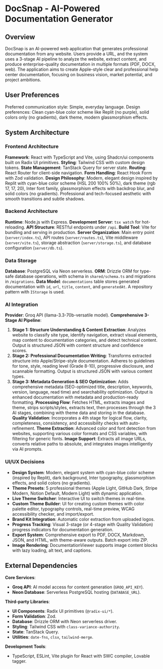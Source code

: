 # DocSnap - AI-Powered Documentation Generator

## Overview

DocSnap is an AI-powered web application that generates professional documentation from any website. Users provide a URL, and the system uses a 3-stage AI pipeline to analyze the website, extract content, and produce enterprise-quality documentation in multiple formats (PDF, DOCX, web). The application aims to create Apple-style clear and professional help center documentation, focusing on business vision, market potential, and project ambitions.

## User Preferences

Preferred communication style: Simple, everyday language.
Design preferences: Clean cyan-blue color scheme like Replit (no purple), solid colors only (no gradients), dark theme, modern glassmorphism effects.

## System Architecture

### Frontend Architecture

**Framework**: React with TypeScript and Vite, using Shadcn/ui components built on Radix UI primitives.
**Styling**: Tailwind CSS with custom design tokens.
**State Management**: TanStack Query for server state.
**Routing**: React Router for client-side navigation.
**Form Handling**: React Hook Form with Zod validation.
**Design Philosophy**: Modern, elegant design inspired by Replit with cyan-blue color scheme (HSL 200 100% 50%), dark theme (rgb 17, 17, 20), Inter font family, glassmorphism effects with backdrop blur, and solid colors (no gradients). Professional and tech-focused aesthetic with smooth transitions and subtle shadows.

### Backend Architecture

**Runtime**: Node.js with Express.
**Development Server**: `tsx watch` for hot-reloading.
**API Structure**: RESTful endpoints under `/api`.
**Build Tool**: Vite for bundling and serving in production.
**Server Organization**: Main entry point (`server/index.ts`), API routes (`server/routes.ts`), Vite middleware (`server/vite.ts`), storage abstraction (`server/storage.ts`), and database configuration (`server/db.ts`).

### Data Storage

**Database**: PostgreSQL via Neon serverless.
**ORM**: Drizzle ORM for type-safe database operations, with schema in `shared/schema.ts` and migrations in `/migrations`.
**Data Model**: `documentations` table stores generated documentation with `id`, `url`, `title`, `content`, and `generatedAt`. A repository pattern with `IStorage` is used.

### AI Integration

**Provider**: Groq API (llama-3.3-70b-versatile model).
**Comprehensive 3-Stage AI Pipeline**:
1.  **Stage 1: Structure Understanding & Content Extraction**: Analyzes website to classify site type, identify navigation, extract visual elements, map content to documentation categories, and detect technical content. Output is structured JSON with content structure and confidence scores.
2.  **Stage 2: Professional Documentation Writing**: Transforms extracted structure into Apple/Stripe-style documentation. Adheres to guidelines for tone, style, reading level (Grade 8-10), progressive disclosure, and scannable formatting. Output is structured JSON with various content types.
3.  **Stage 3: Metadata Generation & SEO Optimization**: Adds comprehensive metadata (SEO-optimized title, description, keywords, version, language, read time) and searchability optimization. Output is enhanced documentation with metadata and production-ready formatting.
**Processing Flow**: Fetches HTML, extracts images and theme, strips scripts/styles, extracts text, then processes through the 3 AI stages, combining with theme data and storing in the database.
**Quality Validation**: Incorporates a 4th stage for logical flow, clarity, completeness, consistency, and accessibility checks with auto-refinement.
**Theme Extraction**: Advanced color and font detection from websites, supporting various color formats and CSS variables, with filtering for generic fonts.
**Image Support**: Extracts all image URLs, converts relative paths to absolute, and integrates images intelligently via AI prompts.

### UI/UX Decisions

*   **Design System**: Modern, elegant system with cyan-blue color scheme (inspired by Replit), dark background, Inter typography, glassmorphism effects, and solid colors (no gradients).
*   **Theme Presets**: 5 professional themes (Apple Light, GitHub Dark, Stripe Modern, Notion Default, Modern Light) with dynamic application.
*   **Live Theme Switcher**: Interactive UI to switch themes in real-time.
*   **Custom Theme Builder**: UI for creating custom themes with color palette editor, typography controls, real-time preview, WCAG accessibility checker, and import/export.
*   **Brand Kit Integration**: Automatic color extraction from uploaded logos.
*   **Progress Tracking**: Visual 3-stage (or 4-stage with Quality Validation) progress indicators for documentation generation.
*   **Export System**: Comprehensive export to PDF, DOCX, Markdown, JSON, and HTML, with theme-aware outputs. Batch export into ZIP.
*   **Image Rendering**: DocumentationViewer supports image content blocks with lazy loading, alt text, and captions.

## External Dependencies

**Core Services**:
*   **Groq API**: AI model access for content generation (`GROQ_API_KEY`).
*   **Neon Database**: Serverless PostgreSQL hosting (`DATABASE_URL`).

**Third-party Libraries**:
*   **UI Components**: Radix UI primitives (`@radix-ui/*`).
*   **Form Validation**: Zod.
*   **Database**: Drizzle ORM with Neon serverless driver.
*   **Styling**: Tailwind CSS with `class-variance-authority`.
*   **State**: TanStack Query.
*   **Utilities**: `date-fns`, `clsx`, `tailwind-merge`.

**Development Tools**:
*   TypeScript, ESLint, Vite plugin for React with SWC compiler, Lovable tagger.